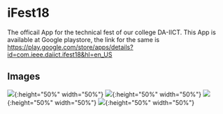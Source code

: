 # iFest18

The officail App for the technical fest of our college DA-IICT. This App is available at Google playstore, the link for the 
same is https://play.google.com/store/apps/details?id=com.ieee.daiict.ifest18&hl=en_US

## Images

![](app-image-1.png){:height="50%" width="50%"}
![](app-image-2.png){:height="50%" width="50%"}
![](app-image-3.png){:height="50%" width="50%"}
![](app-image-4.png){:height="50%" width="50%"}
